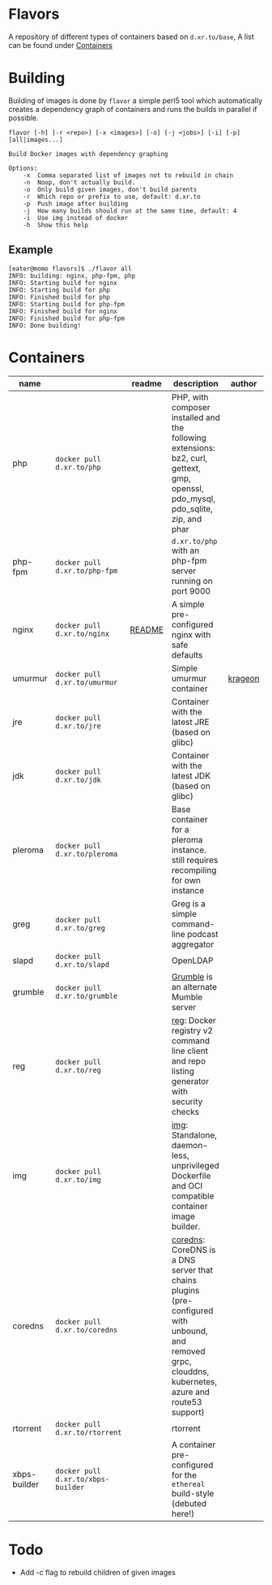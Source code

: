 # Flavors

A repository of different types of containers based on `d.xr.to/base`, A list can be found under [Containers](#Containers)

# Building

Building of images is done by `flavor` a simple perl5 tool which automatically creates a dependency graph of containers and runs the builds in parallel if possible.

```
flavor [-h] [-r <repo>] [-x <images>] [-o] [-j <jobs>] [-i] [-p] [all|images...]

Build Docker images with dependency graphing

Options:
    -x  Comma separated list of images not to rebuild in chain
    -n  Noop, don't actually build.
    -o  Only build given images, don't build parents
    -r  Which repo or prefix to use, default: d.xr.to
    -p  Push image after building
    -j  How many builds should run at the same time, default: 4
    -i  Use img instead of docker
    -h  Show this help
```

## Example

```
[eater@momo flavors]$ ./flavor all
INFO: building: nginx, php-fpm, php
INFO: Starting build for nginx
INFO: Starting build for php
INFO: Finished build for php
INFO: Starting build for php-fpm
INFO: Finished build for nginx
INFO: Finished build for php-fpm
INFO: Done building!
```

# Containers

|name||readme|description|author|
|---|---|---|---|---|
|php|`docker pull d.xr.to/php`||PHP, with composer installed and the following extensions: bz2, curl, gettext, gmp, openssl, pdo_mysql, pdo_sqlite, zip, and phar||
|php-fpm|`docker pull d.xr.to/php-fpm`||`d.xr.to/php` with an php-fpm server running on port 9000||
|nginx|`docker pull d.xr.to/nginx`|[README](nginx/)|A simple pre-configured nginx with safe defaults||
|umurmur|`docker pull d.xr.to/umurmur`||Simple umurmur container|[krageon](https://github.com/krageon)|
|jre|`docker pull d.xr.to/jre`||Container with the latest JRE (based on glibc)||
|jdk|`docker pull d.xr.to/jdk`||Container with the latest JDK (based on glibc)||
|pleroma|`docker pull d.xr.to/pleroma`||Base container for a pleroma instance. still requires recompiling for own instance||
|greg|`docker pull d.xr.to/greg`||Greg is a simple command-line podcast aggregator||
|slapd|`docker pull d.xr.to/slapd`||OpenLDAP||
|grumble|`docker pull d.xr.to/grumble`||[Grumble](https://github.com/mumble-voip/grumble) is an alternate Mumble server||
|reg|`docker pull d.xr.to/reg`||[reg](https://github.com/genuinetools/reg): Docker registry v2 command line client and repo listing generator with security checks||
|img|`docker pull d.xr.to/img`||[img](https://github.com/genuinetools/img): Standalone, daemon-less, unprivileged Dockerfile and OCI compatible container image builder.||
|coredns|`docker pull d.xr.to/coredns`||[coredns](https://github.com/coredns/coredns): CoreDNS is a DNS server that chains plugins (pre-configured with unbound, and removed grpc, clouddns, kubernetes, azure and route53 support)||
|rtorrent|`docker pull d.xr.to/rtorrent`||rtorrent||
|xbps-builder|`docker pull d.xr.to/xbps-builder`||A container pre-configured for the `ethereal` build-style (debuted here!)||

# Todo

- Add -c flag to rebuild children of given images
